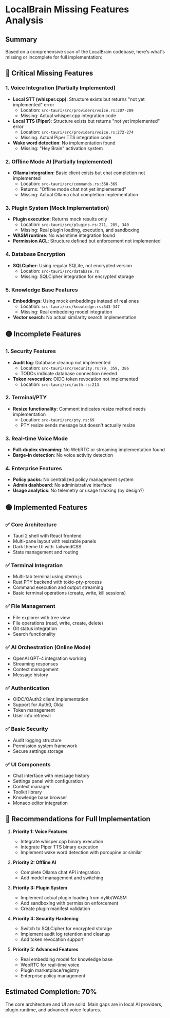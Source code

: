 # LocalBrain Missing Features Analysis

## Summary
Based on a comprehensive scan of the LocalBrain codebase, here's what's missing or incomplete for full implementation:

## 🔴 Critical Missing Features

### 1. Voice Integration (Partially Implemented)
- **Local STT (whisper.cpp)**: Structure exists but returns "not yet implemented" error
  - Location: `src-tauri/src/providers/voice.rs:207-209`
  - Missing: Actual whisper.cpp integration code
- **Local TTS (Piper)**: Structure exists but returns "not yet implemented" error  
  - Location: `src-tauri/src/providers/voice.rs:272-274`
  - Missing: Actual Piper TTS integration code
- **Wake word detection**: No implementation found
  - Missing: "Hey Brain" activation system

### 2. Offline Mode AI (Partially Implemented)
- **Ollama integration**: Basic client exists but chat completion not implemented
  - Location: `src-tauri/src/commands.rs:368-369`
  - Returns: "Offline mode chat not yet implemented"
  - Missing: Actual Ollama chat completion implementation

### 3. Plugin System (Mock Implementation)
- **Plugin execution**: Returns mock results only
  - Location: `src-tauri/src/plugins.rs:271, 285, 340`
  - Missing: Real plugin loading, execution, and sandboxing
- **WASM runtime**: No wasmtime integration found
- **Permission ACL**: Structure defined but enforcement not implemented

### 4. Database Encryption
- **SQLCipher**: Using regular SQLite, not encrypted version
  - Location: `src-tauri/src/database.rs`
  - Missing: SQLCipher integration for encrypted storage

### 5. Knowledge Base Features
- **Embeddings**: Using mock embeddings instead of real ones
  - Location: `src-tauri/src/knowledge.rs:343-347`
  - Missing: Real embedding model integration
- **Vector search**: No actual similarity search implementation

## 🟡 Incomplete Features

### 1. Security Features
- **Audit log**: Database cleanup not implemented
  - Location: `src-tauri/src/security.rs:79, 359, 386`
  - TODOs indicate database connection needed
- **Token revocation**: OIDC token revocation not implemented
  - Location: `src-tauri/src/auth.rs:213`

### 2. Terminal/PTY
- **Resize functionality**: Comment indicates resize method needs implementation
  - Location: `src-tauri/src/pty.rs:69`
  - PTY resize sends message but doesn't actually resize

### 3. Real-time Voice Mode
- **Full-duplex streaming**: No WebRTC or streaming implementation found
- **Barge-in detection**: No voice activity detection

### 4. Enterprise Features  
- **Policy packs**: No centralized policy management system
- **Admin dashboard**: No administrative interface
- **Usage analytics**: No telemetry or usage tracking (by design?)

## 🟢 Implemented Features

### ✅ Core Architecture
- Tauri 2 shell with React frontend
- Multi-pane layout with resizable panels
- Dark theme UI with TailwindCSS
- State management and routing

### ✅ Terminal Integration  
- Multi-tab terminal using xterm.js
- Rust PTY backend with tokio-pty-process
- Command execution and output streaming
- Basic terminal operations (create, write, kill sessions)

### ✅ File Management
- File explorer with tree view
- File operations (read, write, create, delete)
- Git status integration
- Search functionality

### ✅ AI Orchestration (Online Mode)
- OpenAI GPT-4 integration working
- Streaming responses
- Context management
- Message history

### ✅ Authentication
- OIDC/OAuth2 client implementation
- Support for Auth0, Okta
- Token management
- User info retrieval

### ✅ Basic Security
- Audit logging structure
- Permission system framework
- Secure settings storage

### ✅ UI Components  
- Chat interface with message history
- Settings panel with configuration
- Context manager
- Toolkit library
- Knowledge base browser
- Monaco editor integration

## 📝 Recommendations for Full Implementation

1. **Priority 1: Voice Features**
   - Integrate whisper.cpp binary execution
   - Integrate Piper TTS binary execution  
   - Implement wake word detection with porcupine or similar

2. **Priority 2: Offline AI**
   - Complete Ollama chat API integration
   - Add model management and switching

3. **Priority 3: Plugin System**
   - Implement actual plugin loading from dylib/WASM
   - Add sandboxing with permission enforcement
   - Create plugin manifest validation

4. **Priority 4: Security Hardening**
   - Switch to SQLCipher for encrypted storage
   - Implement audit log retention and cleanup
   - Add token revocation support

5. **Priority 5: Advanced Features**
   - Real embedding model for knowledge base
   - WebRTC for real-time voice
   - Plugin marketplace/registry
   - Enterprise policy management

## Estimated Completion: 70%

The core architecture and UI are solid. Main gaps are in local AI providers, plugin runtime, and advanced voice features.